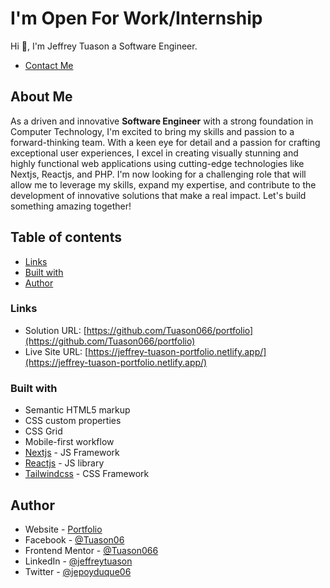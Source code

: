 # I'm Open For Work/Internship

Hi 👋, I'm Jeffrey Tuason a Software Engineer.

- [Contact Me ](#developer)

## About Me

As a driven and innovative <strong>Software Engineer</strong> with a strong foundation in Computer Technology, I'm excited to bring my skills and passion to a forward-thinking team. With a keen eye for detail and a passion for crafting exceptional user experiences, I excel in creating visually stunning and highly functional web applications using cutting-edge technologies like Nextjs, Reactjs, and PHP. I'm now looking for a challenging role that will allow me to leverage my skills, expand my expertise, and contribute to the development of innovative solutions that make a real impact. Let's build something amazing together!

## Table of contents

- [Links](#links)
- [Built with](#built-with)
- [Author](#author)

### Links

- Solution URL: [https://github.com/Tuason066/portfolio](https://github.com/Tuason066/portfolio)
- Live Site URL: [https://jeffrey-tuason-portfolio.netlify.app/](https://jeffrey-tuason-portfolio.netlify.app/)

### Built with

- Semantic HTML5 markup
- CSS custom properties
- CSS Grid
- Mobile-first workflow
- [Nextjs](https://nextjs.org/) - JS Framework
- [Reactjs](https://reactjs.org/) - JS library
- [Tailwindcss](https://tailwindcss.com/) - CSS Framework

## Author

- Website - [Portfolio](https://jeffrey-tuason-portfolio.netlify.app/)
- Facebook - [@Tuason06](https://www.facebook.com/Tuason06)
- Frontend Mentor - [@Tuason066](https://www.frontendmentor.io/profile/Tuason066)
- LinkedIn - [@jeffreytuason](https://www.linkedin.com/in/jeffreytuason/)
- Twitter - [@jepoyduque06](https://www.twitter.com/jepoyduque06)
